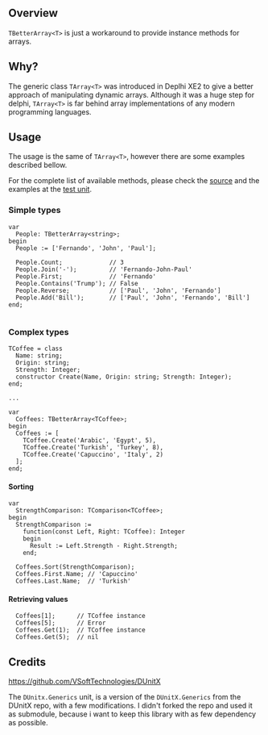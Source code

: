 ## Overview
`TBetterArray<T>` is just a workaround to provide instance methods for arrays.

## Why?
The generic class `TArray<T>` was introduced in Deplhi XE2 to give a better approach of manipulating dynamic arrays. 
Although it was a huge step for delphi, `TArray<T>` is far behind array implementations of any modern programming languages.

## Usage
The usage is the same of `TArray<T>`, however there are some examples described bellow.

For the complete list of available methods, please check the [source](https://github.com/fernand-o/delphi-better-array/blob/master/BetterArray.pas#L29) and the examples at the [test unit](https://github.com/fernand-o/delphi-better-array/blob/master/tests/BetterArrayTests.pas).

### Simple types
```[delphi]
var
  People: TBetterArray<string>;
begin
  People := ['Fernando', 'John', 'Paul'];
  
  People.Count;             // 3
  People.Join('-');         // 'Fernando-John-Paul'
  People.First;             // 'Fernando'  
  People.Contains('Trump'); // False
  People.Reverse;           // ['Paul', 'John', 'Fernando']  
  People.Add('Bill');       // ['Paul', 'John', 'Fernando', 'Bill']
end;
  
```

### Complex types
```[delphi]
TCoffee = class
  Name: string;  
  Origin: string;
  Strength: Integer;  
  constructor Create(Name, Origin: string; Strength: Integer);
end;

...

var 
  Coffees: TBetterArray<TCoffee>;
begin
  Coffees := [
    TCoffee.Create('Arabic', 'Egypt', 5),  
    TCoffee.Create('Turkish', 'Turkey', 8),
    TCoffee.Create('Capuccino', 'Italy', 2)
  ];  
end;  
```

#### Sorting
```[delphi]
var
  StrengthComparison: TComparison<TCoffee>;
begin
  StrengthComparison := 
    function(const Left, Right: TCoffee): Integer
    begin
      Result := Left.Strength - Right.Strength;
    end;  
    
  Coffees.Sort(StrengthComparison);
  Coffees.First.Name; // 'Capuccino'
  Coffees.Last.Name;  // 'Turkish'  
```

#### Retrieving values
```[delphi]
  Coffees[1];      // TCoffee instance
  Coffees[5];      // Error
  Coffees.Get(1);  // TCoffee instance
  Coffees.Get(5);  // nil
```

## Credits
https://github.com/VSoftTechnologies/DUnitX

The `DUnitx.Generics` unit, is a version of the `DUnitX.Generics` from the DUnitX repo, with a few modifications.
I didn't forked the repo and used it as submodule, because i want to keep this library with as few dependency as possible.
